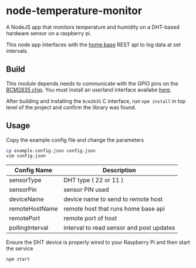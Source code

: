 # node-temperature-monitor

A NodeJS app that monitors temperature and humidity on a DHT-based hardware sensor on a raspberry pi.

This node app interfaces with the [home base](https://github.com/LonnyGomes/home_base) REST api to log data at set intervals.

## Build

This module depends needs to communicate with the GPIO pins on the [BCM2835 chip](https://www.raspberrypi.org/documentation/hardware/raspberrypi/bcm2835/README.md). You must install an userland interface availabe [here](http://www.airspayce.com/mikem/bcm2835/).

After building and installing the `bcm2835` C interface, run `npm install` in top level of the project and confirm the library was found.

## Usage

Copy the example config file and change the parameters

```bash
cp example.config.json config.json
vim config.json
```

| Config Name   | Description
----------------|-------------
sensorType      | DHT type ( 22 or 11 )
sensorPin       | sensor PIN used
deviceName      | device name to send to remote host
remoteHostName  | remote host that runs home base api
remotePort      | remote port of host
pollingInterval | interval to read sensor and post updates

Ensure the DHT device is properly wired to your Raspberry Pi and then start the service

```bash
npm start
```
